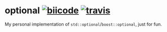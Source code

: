 optional [![biicode](https://webapi.biicode.com/v1/badges/LB/LB/optional/master)](https://www.biicode.com/LB/optional)  [![travis](https://travis-ci.org/LB--/optional.svg?branch=optional)](https://travis-ci.org/LB--/optional)
========
My personal implementation of `std::optional`/`boost::optional`, just for fun.
